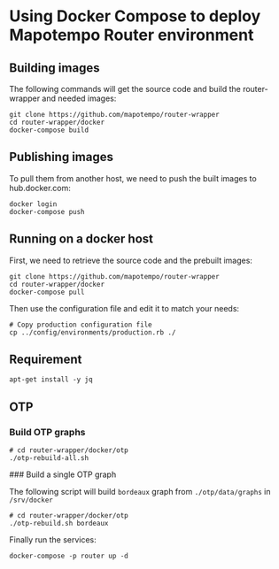Using Docker Compose to deploy Mapotempo Router environment
===========================================================

Building images
---------------

The following commands will get the source code and build the router-wrapper
and needed images:

    git clone https://github.com/mapotempo/router-wrapper
    cd router-wrapper/docker
    docker-compose build

Publishing images
-----------------

To pull them from another host, we need to push the built images to
hub.docker.com:

    docker login
    docker-compose push

Running on a docker host
------------------------

First, we need to retrieve the source code and the prebuilt images:

    git clone https://github.com/mapotempo/router-wrapper
    cd router-wrapper/docker
    docker-compose pull

Then use the configuration file and edit it to match your needs:

    # Copy production configuration file
    cp ../config/environments/production.rb ./

## Requirement

    apt-get install -y jq

## OTP

### Build OTP graphs

    # cd router-wrapper/docker/otp
    ./otp-rebuild-all.sh

### Build a single OTP graph

The following script will build `bordeaux` graph from `./otp/data/graphs` in `/srv/docker`

    # cd router-wrapper/docker/otp
    ./otp-rebuild.sh bordeaux

Finally run the services:

    docker-compose -p router up -d

